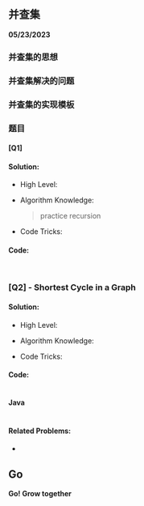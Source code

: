 ## 并查集

**05/23/2023**


### 并查集的思想


### 并查集解决的问题


### 并查集的实现模板


### 题目

#### [Q1]
#### Solution:

- High Level:
  > 

- Algorithm Knowledge:
  > practice recursion

- Code Tricks:
  > 


#### Code:
```python
```

```java
```

### [Q2] -  Shortest Cycle in a Graph

#### Solution:

- High Level:
  > 

- Algorithm Knowledge:
  > 

- Code Tricks:
  > 

#### Code:

```python
```


#### Java

```java
```

#### Related Problems:

- 

## Go
**Go! Grow together**

[//]: # (These are reference links used in the body of this note and get stripped out when the markdown processor does its job. There is no need to format nicely because it shouldn't be seen. Thanks SO -     http://stackoverflow.com/questions/4823468/store-comments-in-markdown-syntax)
   [Q]: <https://leetcode.cn/problems/shortest-cycle-in-a-graph/>